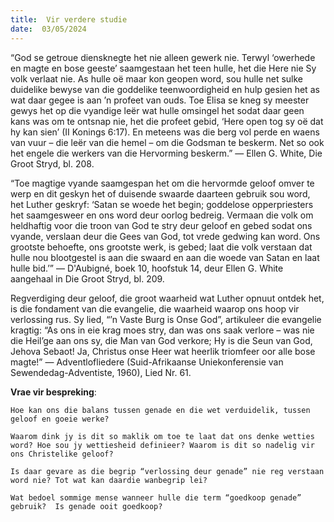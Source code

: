 ```yaml
---
title:  Vir verdere studie
date:  03/05/2024
---
```


“God se getroue diensknegte het nie alleen gewerk nie. Terwyl ‘owerhede en magte en bose geeste’ saamgestaan het teen hulle, het die Here nie Sy volk verlaat nie. As hulle oë maar kon geopen word, sou hulle net sulke duidelike bewyse van die goddelike teenwoordigheid en hulp gesien het as wat daar gegee is aan ’n profeet van ouds. Toe Elisa se kneg sy meester gewys het op die vyandige leër wat hulle omsingel het sodat daar geen kans was om te ontsnap nie, het die profeet gebid, ‘Here open tog sy oë dat hy kan sien’ (II Konings 6:17). En meteens was die berg vol perde en waens van vuur – die leër van die hemel – om die Godsman te beskerm.  Net so ook het engele die werkers van die Hervorming beskerm.” — Ellen G. White, Die Groot Stryd, bl. 208.

“Toe magtige vyande saamgespan het om die hervormde geloof omver te werp en dit geskyn het of duisende swaarde daarteen gebruik sou word, het Luther geskryf: ‘Satan se woede het begin; goddelose opperpriesters het saamgesweer en ons word deur oorlog bedreig. Vermaan die volk om  heldhaftig voor die troon van God te stry deur geloof en gebed sodat ons vyande, verslaan deur die Gees van God, tot vrede gedwing kan word. Ons grootste behoefte, ons grootste werk, is gebed; laat die volk verstaan dat hulle nou blootgestel is aan die swaard en aan die woede van Satan en laat hulle bid.’” — D'Aubigné, boek 10, hoofstuk 14, deur Ellen G. White aangehaal in Die Groot Stryd, bl. 209.

Regverdiging deur geloof, die groot waarheid wat Luther opnuut ontdek het, is die fondament van die evangelie, die waarheid waarop ons hoop vir verlossing rus. Sy lied, “’n Vaste Burg is Onse God”, artikuleer die evangelie kragtig: “As ons in eie krag moes stry, dan was ons saak verlore – was nie die Heil’ge aan ons sy, die Man van God verkore; Hy is die Seun van God, Jehova Sebaot! Ja, Christus onse Heer wat heerlik triomfeer oor alle bose magte!” — Adventlofliedere (Suid-Afrikaanse Uniekonferensie van Sewendedag-Adventiste, 1960), Lied Nr. 61.

**Vrae vir bespreking**:

`Hoe kan ons die balans tussen genade en die wet verduidelik, tussen geloof en goeie werke?`

`Waarom dink jy is dit so maklik om toe te laat dat ons denke wetties word? Hoe sou jy wettiesheid definieer? Waarom is dit so nadelig vir ons Christelike geloof? `

`Is daar gevare as die begrip “verlossing deur genade” nie reg verstaan word nie? Tot wat kan daardie wanbegrip lei?`

`Wat bedoel sommige mense wanneer hulle die term “goedkoop genade” gebruik?  Is genade ooit goedkoop?`